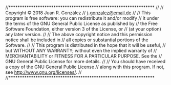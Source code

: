 //*****************************************************************
//
//  Copyright © 2018 Juan R. González
//  j-gonzalez@email.de
//
//  This program is free software: you can redistribute it and/or modify
//  it under the terms of the GNU General Public License as published by
//  the Free Software Foundation, either version 3 of the License, or
//  (at your option) any later version.
//
//  The above copyright notice and this permission notice shall be included in
//  all copies or substantial portions of the Software.
//
//  This program is distributed in the hope that it will be useful,
//  but WITHOUT ANY WARRANTY; without even the implied warranty of
//  MERCHANTABILITY or FITNESS FOR A PARTICULAR PURPOSE.  See the
//  GNU General Public License for more details.
//
//  You should have received a copy of the GNU General Public License
//  along with this program.  If not, see <http://www.gnu.org/licenses/>.
//
//*****************************************************************

